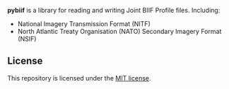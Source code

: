 **pybiif** is a library for reading and writing Joint BIIF Profile files. Including:
* National Imagery Transmission Format (NITF)
* North Atlantic Treaty Organisation (NATO) Secondary Imagery Format (NSIF)

## License
This repository is licensed under the [MIT license](./LICENSE).
